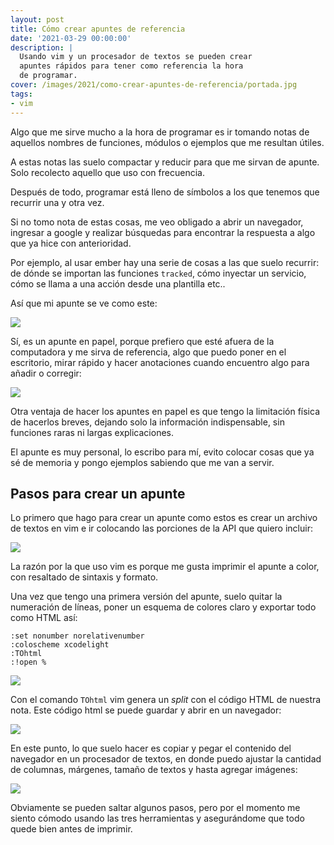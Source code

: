 ```yaml
---
layout: post
title: Cómo crear apuntes de referencia
date: '2021-03-29 00:00:00'
description: |
  Usando vim y un procesador de textos se pueden crear
  apuntes rápidos para tener como referencia la hora
  de programar.
cover: /images/2021/como-crear-apuntes-de-referencia/portada.jpg
tags:
- vim
---
```


Algo que me sirve mucho a la hora de programar es ir tomando
notas de aquellos nombres de funciones, módulos o ejemplos que
me resultan útiles. 

A estas notas las suelo compactar y reducir para que me sirvan
de apunte. Solo recolecto aquello que uso con frecuencia.

Después de todo, programar está lleno de símbolos a los que
tenemos que recurrir una y otra vez.

Si no tomo nota de estas cosas, me veo obligado a abrir un
navegador, ingresar a google y realizar búsquedas para encontrar
la respuesta a algo que ya hice con anterioridad.

Por ejemplo, al usar ember hay una serie de cosas a las que
suelo recurrir: de dónde se importan las funciones `tracked`, cómo
inyectar un servicio, cómo se llama a una acción desde una plantilla
etc.. 

Así que mi apunte se ve como este:

![](/images/2021/como-crear-apuntes-de-referencia/apunte1.jpg)

Sí, es un apunte en papel, porque prefiero que esté afuera de
la computadora y me sirva de referencia, algo que puedo poner en
el escritorio, mirar rápido y hacer anotaciones cuando encuentro
algo para añadir o corregir:

![](/images/2021/como-crear-apuntes-de-referencia/apunte2.jpg)


Otra ventaja de hacer los apuntes en papel es que tengo la
limitación física de hacerlos breves, dejando solo la información
indispensable, sin funciones raras ni largas explicaciones.

El apunte es muy personal, lo escribo para mí, evito colocar
cosas que ya sé de memoria y pongo ejemplos sabiendo que me
van a servir.

## Pasos para crear un apunte

Lo primero que hago para crear un apunte como estos es crear un
archivo de textos en vim e ir colocando las porciones de la API que
quiero incluir:

![](/images/2021/como-crear-apuntes-de-referencia/vim.png)

La razón por la que uso vim es porque me gusta imprimir el
apunte a color, con resaltado de sintaxis y formato.

Una vez que tengo una primera versión del apunte, suelo quitar
la numeración de líneas, poner un esquema de colores claro y exportar
todo como HTML así:

```
:set nonumber norelativenumber
:coloscheme xcodelight
:TOhtml
:!open %
```

![](/images/2021/como-crear-apuntes-de-referencia/exportado1.png)

Con el comando `TOhtml` vim genera un *split* con el código HTML
de nuestra nota. Este código html se puede guardar y abrir en
un navegador:

![](/images/2021/como-crear-apuntes-de-referencia/exportado2.png)

En este punto, lo que suelo hacer es copiar y pegar el contenido
del navegador en un procesador de textos, en donde puedo ajustar
la cantidad de columnas, márgenes, tamaño de textos y hasta agregar
imágenes:

![](/images/2021/como-crear-apuntes-de-referencia/final.png)

Obviamente se pueden saltar algunos pasos, pero por el momento
me siento cómodo usando las tres herramientas y asegurándome que
todo quede bien antes de imprimir.

